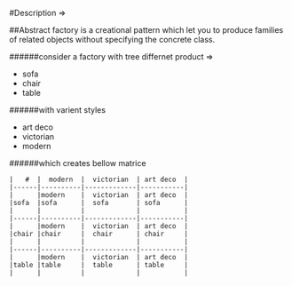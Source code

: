 #Description =>

##Abstract factory is a creational pattern which let you to produce families of related objects without specifying the concrete class.

######consider a factory with tree differnet product =>
* sofa
* chair
* table

######with varient styles 
* art deco
* victorian
* modern

######which creates bellow matrice

	|   #  |  modern  |  victorian  | art deco  |
	|------|----------|-------------|-----------|
	|      |modern    |  victorian  | art deco	|
	|sofa  |sofa      |  sofa       | sofa      |
	|      |		  |	            |			|
	|------|----------|-------------|-----------|
	|      |modern    |  victorian  | art deco	|
	|chair |chair     |  chair      | chair		|
	|      |          |             |			|
	|------|----------|-------------|-----------|
	|      |modern    |  victorian  | art deco	|
	|table |table     |  table      | table		|
	|      |          |             |			|
